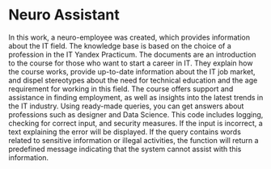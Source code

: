 # Neuro Assistant
In this work, a neuro-employee was created, which provides information about the IT field. The knowledge base is based on the choice of a profession in the IT Yandex Practicum. The documents are an introduction to the course for those who want to start a career in IT. They explain how the course works, provide up-to-date information about the IT job market, and dispel stereotypes about the need for technical education and the age requirement for working in this field. The course offers support and assistance in finding employment, as well as insights into the latest trends in the IT industry. Using ready-made queries, you can get answers about professions such as designer and Data Science. This code includes logging, checking for correct input, and security measures. If the input is incorrect, a text explaining the error will be displayed. If the query contains words related to sensitive information or illegal activities, the function will return a predefined message indicating that the system cannot assist with this information.
